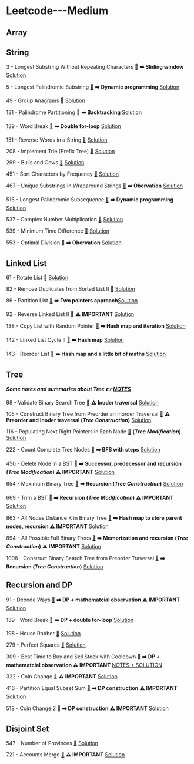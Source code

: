 # Leetcode---Medium

## Array


## String

3 - Longest Substring Without Repeating Characters [:link:](https://leetcode.com/problems/longest-substring-without-repeating-characters/) **:arrow_right: Sliding window** [Solution](https://github.com/xxicypatxx/Leetcode---Medium/blob/main/String/3_solution.py)

5 - Longest Palindromic Substring [:link:](https://leetcode.com/problems/longest-palindromic-substring/) **:arrow_right: Dynamic programming** [Solution](https://github.com/xxicypatxx/Leetcode---Medium/blob/main/String/5_solution.py)

49 - Group Anagrams [:link:](https://leetcode.com/problems/group-anagrams/) [Solution](https://github.com/xxicypatxx/Leetcode---Medium/blob/main/String/49_solution.py)

131 - Palindrome Partitioning [:link:](https://leetcode.com/problems/palindrome-partitioning/) **:arrow_right: Backtracking** [Solution](https://github.com/xxicypatxx/Leetcode---Medium/blob/main/String/131_solution.py)

139 - Word Break [:link:](https://leetcode.com/problems/word-break/) **:arrow_right: Double for-loop** [Solution](https://github.com/xxicypatxx/Leetcode---Medium/blob/main/String/139_solution.py)

151 - Reverse Words in a String [:link:](https://leetcode.com/problems/reverse-words-in-a-string/) [Solution](https://github.com/xxicypatxx/Leetcode---Medium/blob/main/String/151_solution.py)

208 - Implement Trie (Prefix Tree) [:link:](https://leetcode.com/problems/implement-trie-prefix-tree/) [Solution](https://github.com/xxicypatxx/Leetcode---Medium/blob/main/String/208_solution.py)

299 - Bulls and Cows [:link:](https://leetcode.com/problems/bulls-and-cows/) [Solution](https://github.com/xxicypatxx/Leetcode---Medium/blob/main/String/299_solution.py)

451 - Sort Characters by Frequency [:link:](https://leetcode.com/problems/sort-characters-by-frequency/) [Solution](https://github.com/xxicypatxx/Leetcode---Medium/blob/main/String/451_solution.py)

467 - Unique Substrings in Wraparound Strings [:link:](https://leetcode.com/problems/unique-substrings-in-wraparound-string/) **:arrow_right: Obervation** [Solution](https://github.com/xxicypatxx/Leetcode---Medium/blob/main/String/467_solution.py)

516 - Longest Palindromic Subsequence [:link:](https://leetcode.com/problems/longest-palindromic-subsequence/) **:arrow_right: Dynamic programming** [Solution](https://github.com/xxicypatxx/Leetcode---Medium/blob/main/String/516_solution.py)

537 - Complex Number Multiplication [:link:](https://leetcode.com/problems/complex-number-multiplication/) [Solution](https://github.com/xxicypatxx/Leetcode---Medium/blob/main/String/537_solution.py)

539 - Minimum Time Difference [:link:](https://leetcode.com/problems/minimum-time-difference/) [Solution](https://github.com/xxicypatxx/Leetcode---Medium/blob/main/String/539_solution.py)

553 - Optimal Division [:link:](https://leetcode.com/problems/optimal-division/) **:arrow_right: Obervation** [Solution](https://github.com/xxicypatxx/Leetcode---Medium/blob/main/String/553_solution.py)


## Linked List

61 - Rotate List [:link:](https://leetcode.com/problems/rotate-list/) [Solution](https://github.com/xxicypatxx/Leetcode---Medium/blob/main/Linked_List/61_solution.py)

82 - Remove Duplicates from Sorted List II [:link:](https://leetcode.com/problems/remove-duplicates-from-sorted-list-ii/) [Solution](https://github.com/xxicypatxx/Leetcode---Medium/blob/main/Linked_List/82_solution.py)

86 - Partition List [:link:](https://leetcode.com/problems/partition-list/) **:arrow_right: Two pointers approach**[Solution](https://github.com/xxicypatxx/Leetcode---Medium/blob/main/Linked_List/86_solution.py)

92 - Reverse Linked List II [:link:](https://leetcode.com/problems/reverse-linked-list-ii/) **:warning: IMPORTANT** [Solution](https://github.com/xxicypatxx/Leetcode---Medium/blob/main/Linked_List/92_solution.py)

138 - Copy List with Random Pointer [:link:](https://leetcode.com/problems/copy-list-with-random-pointer/) **:arrow_right: Hash map and iteration** [Solution](https://github.com/xxicypatxx/Leetcode---Medium/blob/main/Linked_List/138_solution.py)

142 - Linked List Cycle II [:link:](https://leetcode.com/problems/linked-list-cycle-ii/) **:arrow_right: Hash map** [Solution](https://github.com/xxicypatxx/Leetcode---Medium/blob/main/Linked_List/142_solution.py)

143 - Reorder List [:link:](https://leetcode.com/problems/reorder-list/) **:arrow_right: Hash map and a little bit of maths** [Solution](https://github.com/xxicypatxx/Leetcode---Medium/blob/main/Linked_List/143_solution.py)


## Tree

***Some notes and summaries about Tree :point_right: [NOTES](https://github.com/xxicypatxx/Leetcode---Medium/blob/main/Tree/Tree_Note.md)***

98 - Validate Binary Search Tree [:link:](https://leetcode.com/problems/validate-binary-search-tree/)  **:warning: Inoder traversal**  [Solution](https://github.com/xxicypatxx/Leetcode---Medium/blob/main/Tree/98_solution.py)

105 - Construct Binary Tree from Preorder an Inorder Traversal [:link:](https://leetcode.com/problems/construct-binary-tree-from-preorder-and-inorder-traversal/submissions/) **:warning: Preorder and inoder traversal (*Tree Construction*)**  [Solution](https://github.com/xxicypatxx/Leetcode---Medium/blob/main/Tree/105_solution.py)

116 - Populating Next Right Pointers in Each Node [:link:](https://leetcode.com/problems/populating-next-right-pointers-in-each-node/) **(*Tree Modification*)**  [Solution](https://github.com/xxicypatxx/Leetcode---Medium/blob/main/Tree/116_solution.py)

222 - Count Complete Tree Nodes [:link:](https://leetcode.com/problems/count-complete-tree-nodes/)  **:arrow_right: BFS with steps** [Solution](https://github.com/xxicypatxx/Leetcode---Medium/blob/main/Tree/222_solution.py)

450 - Delete Node in a BST [:link:](https://leetcode.com/problems/delete-node-in-a-bst/) **:arrow_right: Successor, predecessor and recursion (*Tree Modification*) :warning: IMPORTANT**  [Solution](https://github.com/xxicypatxx/Leetcode---Medium/blob/main/Tree/450_solution.py)

654 - Maximum Binary Tree [:link:](https://leetcode.com/problems/maximum-binary-tree/) **:arrow_right: Recursion (*Tree Construction*)** [Solution](https://github.com/xxicypatxx/Leetcode---Medium/blob/main/Tree/654_solution.py)

669 - Trim a BST [:link:](https://leetcode.com/problems/trim-a-binary-search-tree/) **:arrow_right: Recursion (*Tree Modification*) :warning: IMPORTANT** [Solution](https://github.com/xxicypatxx/Leetcode---Medium/blob/main/Tree/669_solution.py)

863 - All Nodes Distance K in Binary Tree [:link:](https://leetcode.com/problems/all-nodes-distance-k-in-binary-tree/) **:arrow_right: Hash map to store parent nodes, recursion :warning: IMPORTANT** [Solution](https://github.com/xxicypatxx/Leetcode---Medium/blob/main/Tree/863_solution.py)

894 - All Possible Full Binary Trees [:link:](https://leetcode.com/problems/all-possible-full-binary-trees/) **:arrow_right: Memorization and recursion (*Tree Construction*) :warning: IMPORTANT** [Solution](https://github.com/xxicypatxx/Leetcode---Medium/blob/main/Tree/894_solution.py)

1008 - Construct Binary Search Tree from Preorder Traversal [:link:](https://leetcode.com/problems/construct-binary-search-tree-from-preorder-traversal/) **:arrow_right: Recursion (*Tree Construction*)** [Solution](https://github.com/xxicypatxx/Leetcode---Medium/blob/main/Tree/1008_solution.py)


## Recursion and DP

91 - Decode Ways [:link:](https://leetcode.com/problems/decode-ways/) **:arrow_right: DP + mathematcial observation :warning: IMPORTANT** [Solution](https://github.com/xxicypatxx/Leetcode---Medium/blob/main/Recursion_and_DP/91_solution.py)

139 - Word Break [:link:](https://leetcode.com/problems/word-break/) **:arrow_right: DP + double for-loop** [Solution](https://github.com/xxicypatxx/Leetcode---Medium/blob/main/String/139_solution.py)

198 - House Robber [:link:](https://leetcode.com/problems/house-robber/) [Solution](https://github.com/xxicypatxx/Leetcode---Medium/blob/main/String/198_solution.py)

279 - Perfect Squares [:link:](https://leetcode.com/problems/perfect-squares/) [Solution](https://github.com/xxicypatxx/Leetcode---Medium/blob/main/Recursion_and_DP/279_solution.py)

309 - Best Time to Buy and Sell Stock with Cooldown [:link:](https://leetcode.com/problems/best-time-to-buy-and-sell-stock-with-cooldown/) **:arrow_right: DP + mathematcial observation :warning: IMPORTANT** [NOTES + SOLUTION](https://github.com/xxicypatxx/Leetcode---Medium/blob/main/Recursion_and_DP/309_solution.md)

322 - Coin Change [:link:](https://leetcode.com/problems/coin-change/) **:warning: IMPORTANT** [Solution](https://github.com/xxicypatxx/Leetcode---Medium/blob/main/Recursion_and_DP/322_solution.py)

416 - Partition Equal Subset Sum [:link:](https://leetcode.com/problems/partition-equal-subset-sum/) **:arrow_right: DP construction** **:warning: IMPORTANT** [Solution](https://github.com/xxicypatxx/Leetcode---Medium/blob/main/Recursion_and_DP/416_solution.py)

518 - Coin Change 2 [:link:](https://leetcode.com/problems/coin-change-2/) **:arrow_right: DP construction** **:warning: IMPORTANT** [Solution](https://github.com/xxicypatxx/Leetcode---Medium/blob/main/Recursion_and_DP/518_solution.py)



## Disjoint Set

547 - Number of Provinces [:link:](https://leetcode.com/problems/number-of-provinces/) [Solution](https://github.com/xxicypatxx/Leetcode---Medium/blob/main/Disjoint_Set/547_solution.py)

721 - Accounts Merge [:link:](https://leetcode.com/problems/accounts-merge/) **:warning: IMPORTANT** [Solution](https://github.com/xxicypatxx/Leetcode---Medium/blob/main/Disjoint_Set/721_solution.py)
